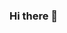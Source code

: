 ### Hi there 👋

<!--
**hasbanny/hasbanny** is a ✨ _special_ ✨ repository because its `README.md` (this file) appears on your GitHub profile.

Here are some ideas to get you started:

- 🌱 I’m currently learning machine learning and bioinformatics!
- 📫 How to reach me: hasbanny.irisson@gmail.com
- ⚡ Fun fact: I love baking and emboridering!
-->
